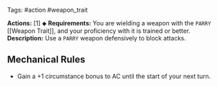 Tags: #action #weapon_trait

**Actions:** [1] ⬥
**Requirements:** You are wielding a weapon with the `PARRY` [[Weapon Trait]], and your proficiency with it is trained or better.
**Description:** Use a `PARRY` weapon defensively to block attacks.
## Mechanical Rules

- Gain a +1 circumstance bonus to AC until the start of your next turn.